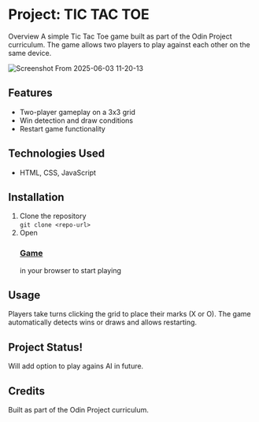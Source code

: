 <h1>Project: TIC TAC TOE</h1>
Overview
A simple Tic Tac Toe game built as part of the Odin Project curriculum. The game allows two players to play against each other on the same device.

![Screenshot From 2025-06-03 11-20-13](https://github.com/user-attachments/assets/85c6894e-5634-491c-910a-0453eb398b74)

## Features
- Two-player gameplay on a 3x3 grid
- Win detection and draw conditions
- Restart game functionality

## Technologies Used
- HTML, CSS, JavaScript

## Installation
1. Clone the repository  
   `git clone <repo-url>`
2. Open <h3><a a target=”_blank” href="https://mozartdd.github.io/TOP-TIC-TAC-TOE-GAME/">Game</a></h3> in your browser to start playing

## Usage
Players take turns clicking the grid to place their marks (X or O). The game automatically detects wins or draws and allows restarting.

## Project Status!

Will add option to play agains AI in future.

## Credits
Built as part of the Odin Project curriculum.
